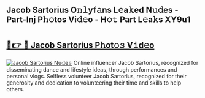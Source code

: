 ## Jacob Sartorius O𝚗𝚕yf𝚊ns L𝚎a𝚔ed N𝚞𝚍es - Part-Inj P𝚑𝚘tos Vi𝚍𝚎o - H𝚘𝚝 Part L𝚎a𝚔s XY9u1

# <h2><a href="http://kfbdkq.oniu.top/?m=Jacob+Sartorius">🔗👉 🔴 Jacob Sartorius P𝚑ot𝚘𝚜 V𝚒d𝚎o</a></h2>

[![Jacob Sartorius Nu𝚍e𝚜](https://i.imgur.com/0qMVB7G.gif)](http://kfbdkq.oniu.top/?m=Jacob+Sartorius)
Online influencer Jacob Sartorius, recognized for disseminating dance and lifestyle ideas, through performances and personal vlogs. Selfless volunteer Jacob Sartorius, recognized for their generosity and dedication to volunteering their time and skills to help others.  
